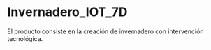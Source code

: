 # Invernadero_IOT_7D
El producto consiste en la creación de invernadero con intervención tecnológica.
